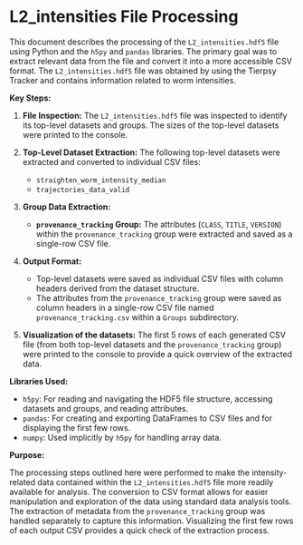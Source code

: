 # L2_intensities File Processing

This document describes the processing of the `L2_intensities.hdf5` file using Python and the `h5py` and `pandas` libraries. The primary goal was to extract relevant data from the file and convert it into a more accessible CSV format. The `L2_intensities.hdf5` file was obtained by using the Tierpsy Tracker and contains information related to worm intensities.

**Key Steps:**

1.  **File Inspection:** The `L2_intensities.hdf5` file was inspected to identify its top-level datasets and groups. The sizes of the top-level datasets were printed to the console.
2.  **Top-Level Dataset Extraction:** The following top-level datasets were extracted and converted to individual CSV files:
    * `straighten_worm_intensity_median`
    * `trajectories_data_valid`
3.  **Group Data Extraction:**
    * **`provenance_tracking` Group:** The attributes (`CLASS`, `TITLE`, `VERSION`) within the `provenance_tracking` group were extracted and saved as a single-row CSV file.

4.  **Output Format:**
    * Top-level datasets were saved as individual CSV files with column headers derived from the dataset structure.
    * The attributes from the `provenance_tracking` group were saved as column headers in a single-row CSV file named `provenance_tracking.csv` within a `Groups` subdirectory.

5.  **Visualization of the datasets:** The first 5 rows of each generated CSV file (from both top-level datasets and the `provenance_tracking` group) were printed to the console to provide a quick overview of the extracted data.

**Libraries Used:**

* `h5py`: For reading and navigating the HDF5 file structure, accessing datasets and groups, and reading attributes.
* `pandas`: For creating and exporting DataFrames to CSV files and for displaying the first few rows.
* `numpy`: Used implicitly by `h5py` for handling array data.

**Purpose:**

The processing steps outlined here were performed to make the intensity-related data contained within the `L2_intensities.hdf5` file more readily available for analysis. The conversion to CSV format allows for easier manipulation and exploration of the data using standard data analysis tools. The extraction of metadata from the `provenance_tracking` group was handled separately to capture this information. Visualizing the first few rows of each output CSV provides a quick check of the extraction process.
